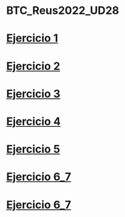 # BTC_Reus2022_UD28


<h1><a href="https://OctavioBernalGH.github.io/BTC_Reus2022_UD28/Ejercicio_1/index.html">Ejercicio 1</a></h1>

<h1><a href="https://OctavioBernalGH.github.io/BTC_Reus2022_UD28/Ejercicio_2/index.html">Ejercicio 2</a></h1>

<h1><a href="https://OctavioBernalGH.github.io/BTC_Reus2022_UD28/Ejercicio_3/platosemana.html">Ejercicio 3</a></h1>

<h1><a href="https://OctavioBernalGH.github.io/BTC_Reus2022_UD28/Ejercicio_4/platosemana.html">Ejercicio 4</a></h1>

<h1><a href="https://OctavioBernalGH.github.io/BTC_Reus2022_UD28/Ejercicio_5/postressemana.html">Ejercicio 5</a></h1>

<h1><a href="https://OctavioBernalGH.github.io/BTC_Reus2022_UD28/Ejercicio_6_7/parquenatural/index.html">Ejercicio 6_7</a></h1>

<h1><a href="https://OctavioBernalGH.github.io/BTC_Reus2022_UD28/Ejercicio_6_7/parquenatural/especies.html">Ejercicio 6_7</a></h1>
